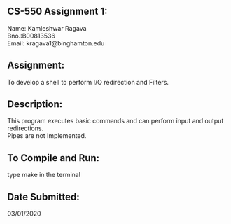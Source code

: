 <h2>CS-550 Assignment 1:</h2>
Name: Kamleshwar Ragava <br>
Bno.:B00813536 <br>
Email: kragava1@binghamton.edu <br>

<h2>Assignment:</h2>
To develop a shell to perform I/O redirection and Filters.<br>

<h2>Description:</h2>
This program executes basic commands and can perform input and output redirections.<br>
Pipes are not Implemented.<br>


<h2>To Compile and Run:</h2>
type make in the terminal<br>

<h2>Date Submitted:</h2>
03/01/2020